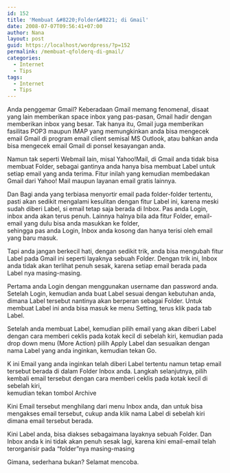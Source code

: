 ```yaml
---
id: 152
title: 'Membuat &#8220;Folder&#8221; di Gmail'
date: 2008-07-07T09:56:41+07:00
author: Nana
layout: post
guid: https://localhost/wordpress/?p=152
permalink: /membuat-qfolderq-di-gmail/
categories:
  - Internet
  - Tips
tags:
  - Internet
  - Tips
---
```

Anda penggemar Gmail? Keberadaan Gmail memang fenomenal, disaat yang lain memberikan space inbox yang pas-pasan, Gmail hadir dengan memberikan inbox yang besar. Tak hanya itu, Gmail juga memberikan fasilitas POP3 maupun IMAP yang memungkinkan anda bisa mengecek email Gmail di program email client semisal MS Outlook, atau bahkan anda bisa mengecek email Gmail di ponsel kesayangan anda.

Namun tak seperti Webmail lain, misal Yahoo!Mail, di Gmail anda tidak bisa membuat Folder, sebagai gantinya anda hanya bisa membuat Label untuk setiap email yang anda terima. Fitur inilah yang kemudian membedakan Gmail dari Yahoo! Mail maupun layanan email gratis lainnya.

Dan Bagi anda yang terbiasa menyortir email pada folder-folder tertentu, pasti akan sedikit mengalami kesulitan dengan fitur Label ini, karena meski sudah diberi Label, si email tetap saja berada di Inbox. Pas anda Login, inbox anda akan terus penuh. Lainnya halnya bila ada fitur Folder, email-email yang dulu bisa anda masukkan ke folder,  
sehingga pas anda Login, Inbox anda kosong dan hanya terisi oleh email yang baru masuk.

Tapi anda jangan berkecil hati, dengan sedikit trik, anda bisa mengubah fitur Label pada Gmail ini seperti layaknya sebuah Folder. Dengan trik ini, Inbox anda tidak akan terlihat penuh sesak, karena setiap email berada pada Label nya masing-masing.

Pertama anda Login dengan menggunakan username dan password anda. Setelah Login, kemudian anda buat Label sesuai dengan kebutuhan anda, dimana Label tersebut nantinya akan berperan sebagai Folder. Untuk membuat Label ini anda bisa masuk ke menu Setting, terus klik pada tab Label.

Setelah anda membuat Label, kemudian pilih email yang akan diberi Label dengan cara memberi ceklis pada kotak kecil di sebelah kiri, kemudian pada drop down menu (More Action) pilih Apply Label dan sesuaikan dengan nama Label yang anda inginkan, kemudian tekan Go.

K ini Email yang anda inginkan telah diberi Label tertentu namun tetap email tersebut berada di dalam Folder Inbox anda. Langkah selanjutnya, pilih kembali email tersebut dengan cara memberi ceklis pada kotak kecil di sebelah kiri,  
kemudian tekan tombol Archive

Kini Email tersebut menghilang dari menu Inbox anda, dan untuk bisa mengakses email tersebut, cukup anda klik nama Label di sebelah kiri dimana email tersebut berada.

Kini Label anda, bisa diakses sebagaimana layaknya sebuah Folder. Dan Inbox anda k ini tidak akan penuh sesak lagi, karena kini email-email telah terorganisir pada “folder”nya masing-masing

Gimana, sederhana bukan? Selamat mencoba.